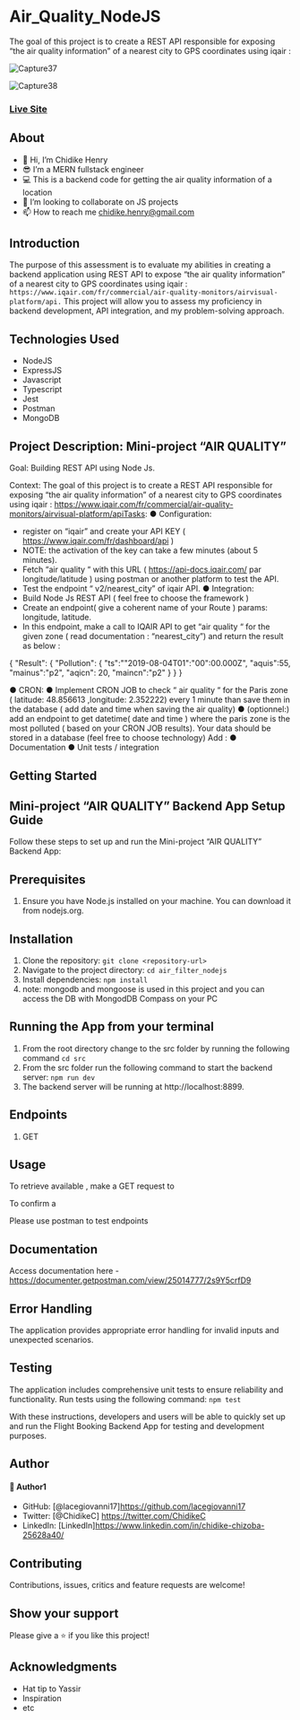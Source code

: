 # Air_Quality_NodeJS
The goal of this project is to create a REST API responsible for exposing “the air quality information” of a nearest city to GPS coordinates using iqair :

![Capture37](https://github.com/lacegiovanni17/Air_Quality_NodeJS/assets/30509335/5326f288-ae7d-4a05-94a5-557686242d66)

![Capture38](https://github.com/lacegiovanni17/Air_Quality_NodeJS/assets/30509335/f0a51dd2-9188-4428-9380-08ef6f37c99b)

### [Live Site]()


## About
* 👋 Hi, I’m Chidike Henry 
* 😎 I’m a MERN fullstack engineer
* 💻 This is a backend code for getting the air quality information of a location
* 💞️ I’m looking to collaborate on JS projects 
* 📫 How to reach me chidike.henry@gmail.com


## Introduction
The purpose of this assessment is to evaluate my abilities in creating a backend application using REST API to expose “the air
quality information” of a nearest city to GPS coordinates using iqair : `https://www.iqair.com/fr/commercial/air-quality-monitors/airvisual-platform/api.`
This project will allow you to assess my proficiency in backend development, API integration, and my problem-solving approach.

## Technologies Used
* NodeJS
* ExpressJS
* Javascript
* Typescript
* Jest
* Postman
* MongoDB 

## Project Description: Mini-project “AIR QUALITY”
Goal:
Building REST API using Node Js.

Context:
The goal of this project is to create a REST API responsible for exposing “the air
quality information” of a nearest city to GPS coordinates using iqair :
https://www.iqair.com/fr/commercial/air-quality-monitors/airvisual-platform/apiTasks:
● Configuration:
- register on “iqair” and create your API KEY (
https://www.iqair.com/fr/dashboard/api )
- NOTE: the activation of the key can take a few minutes (about 5
minutes).
- Fetch “air quality “ with this URL ( https://api-docs.iqair.com/ par
longitude/latitude ) using postman or another platform to test the API.
- Test the endpoint “ v2/nearest_city” of iqair API.
● Integration:
- Build Node Js REST API ( feel free to choose the framework )
- Create an endpoint( give a coherent name of your Route )
params: longitude, latitude.
- In this endpoint, make a call to IQAIR API to get “air quality “ for the
given zone ( read documentation : “nearest_city”) and return the
result as below :
 

{
  "Result": {
    "Pollution": {
      "ts":""2019-08-04T01":"00":00.000Z",
      "aquis":55,
      "mainus":"p2",
      "aqicn": 20,
      "maincn":"p2"
    }
  }
}

● CRON:
● Implement CRON JOB to check “ air quality “ for the Paris zone ( latitude:
48.856613 ,longitude: 2.352222) every 1 minute than save them in the
database ( add date and time when saving the air quality)
● (optionnel:) add an endpoint to get datetime( date and time ) where the paris
zone is the most polluted ( based on your CRON JOB results).
Your data should be stored in a database (feel free to choose technology)
Add :
● Documentation
● Unit tests / integration


## Getting Started
## Mini-project “AIR QUALITY” Backend App Setup Guide
Follow these steps to set up and run the Mini-project “AIR QUALITY” Backend App:

## Prerequisites
1. Ensure you have Node.js installed on your machine. You can download it from nodejs.org.
## Installation
1. Clone the repository: `git clone <repository-url>`
2. Navigate to the project directory: `cd air_filter_nodejs`
3. Install dependencies: `npm install`
4. note: mongodb and mongoose is used in this project and you can access the DB with MongodDB Compass on your PC

## Running the App from your terminal
1. From the root directory change to the src folder by running the following command `cd src`
2. From the src folder run the following command to start the backend server: `npm run dev`
3. The backend server will be running at http://localhost:8899.
   
## Endpoints
1. GET



## Usage
To retrieve available , make a GET request to 

To confirm a  

Please use postman to test endpoints

## Documentation
Access documentation here - https://documenter.getpostman.com/view/25014777/2s9Y5crfD9

## Error Handling
The application provides appropriate error handling for invalid inputs and unexpected scenarios.

## Testing
The application includes comprehensive unit tests to ensure reliability and functionality. Run tests using the following command: `npm test`

With these instructions, developers and users will be able to quickly set up and run the Flight Booking Backend App for testing and development purposes.

## Author

#### 👤 Author1
- GitHub: [@lacegiovanni17]https://github.com/lacegiovanni17
- Twitter: [@ChidikeC] https://twitter.com/ChidikeC
- LinkedIn: [LinkedIn]https://www.linkedin.com/in/chidike-chizoba-25628a40/

## Contributing 
Contributions, issues, critics and feature requests are welcome!

## Show your support
Please give a ⭐️ if you like this project! 

## Acknowledgments
- Hat tip to Yassir 
- Inspiration
- etc
